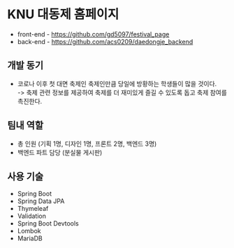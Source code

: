 # KNU 대동제 홈페이지

* front-end - https://github.com/gd5097/festival_page
* back-end - https://github.com/acs0209/daedongje_backend

## 개발 동기
* 코로나 이후 첫 대면 축제인 축제인만큼 당일에 방황하는 학생들이 많을 것이다. <br>
-> 축제 관련 정보를 제공하여 축제를 더 재미있게 즐길 수 있도록 돕고 축제 참여를 촉진한다.

## 팀내 역할
* 총 인원 (기획 1명, 디자인 1명, 프론트 2명, 백엔드 3명)
* 백엔드 파트 담당 (분실물 게시판)

## 사용 기술
* Spring Boot
* Spring Data JPA
* Thymeleaf
* Validation
* Spring Boot Devtools
* Lombok
* MariaDB

<br>

<!-- ## 완성된 홈페이지
![1](https://user-images.githubusercontent.com/103200144/222931849-ae6c0d32-d385-4bed-96fe-babef36a3a98.png)
![2](https://user-images.githubusercontent.com/103200144/222931851-21a0dc68-212b-4180-82d7-41b066395be5.png)
![3](https://user-images.githubusercontent.com/103200144/222931856-e335b713-1cdd-4f2b-8a53-3bd93457f1a8.png)
![4](https://user-images.githubusercontent.com/103200144/222931858-cce1951e-49e7-45a2-925d-541e0c47a21b.png) -->
